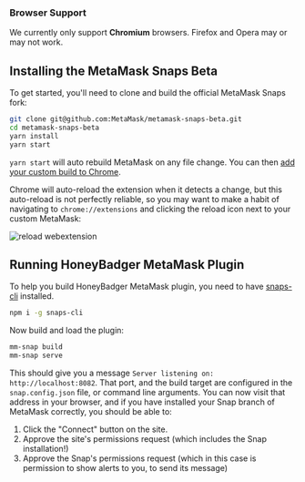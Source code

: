 ### Browser Support

We currently only support **Chromium** browsers. Firefox and Opera may or may not work.

## Installing the MetaMask Snaps Beta

To get started, you'll need to clone and build the official MetaMask Snaps fork:

```bash
git clone git@github.com:MetaMask/metamask-snaps-beta.git
cd metamask-snaps-beta
yarn install
yarn start
```

`yarn start` will auto rebuild MetaMask on any file change. You can then [add your custom build to Chrome](https://metamask.zendesk.com/hc/en-us/articles/360016336611-Revert-Back-to-Earlier-Version-or-Add-Custom-Build-to-Chrome).

Chrome will auto-reload the extension when it detects a change, but this auto-reload is not perfectly reliable, so you may want to make a habit of navigating to `chrome://extensions` and clicking the reload icon next to your custom MetaMask:

![reload webextension](https://i.imgur.com/PAZW27F.png)

## Running HoneyBadger MetaMask Plugin

To help you build HoneyBadger MetaMask plugin, you need to have [snaps-cli](https://github.com/MetaMask/snaps-cli) installed.

```bash
npm i -g snaps-cli
```

Now build and load the plugin:

```bash
mm-snap build
mm-snap serve
```

This should give you a message `Server listening on: http://localhost:8082`. That port, and the build target are configured in the `snap.config.json` file, or command line arguments. You can now visit that address in your browser, and if you have installed your Snap branch of MetaMask correctly, you should be able to:

1. Click the "Connect" button on the site.
2. Approve the site's permissions request (which includes the Snap installation!)
3. Approve the Snap's permissions request (which in this case is permission to show alerts to you, to send its message)
